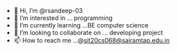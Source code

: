 - 👋 Hi, I’m @rsandeep-03
- 👀 I’m interested in ... programming
- 🌱 I’m currently learning ...BE computer science
- 💞️ I’m looking to collaborate on ... developing project
- 📫 How to reach me ...@sit20cs068@sairamtap.edu.in

<!---
rsandeep-03/rsandeep-03 is a ✨ special ✨ repository because its `README.md` (this file) appears on your GitHub profile.
You can click the Preview link to take a look at your changes.
--->
